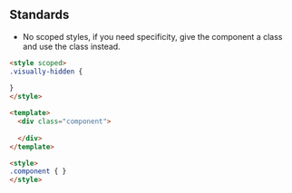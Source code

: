 
## Standards

- No scoped styles, if you need specificity, give the component a class and use the class instead.


```html
<style scoped>
.visually-hidden {
 
}
</style>
```

```html
<template>
  <div class="component">
  
  </div>
</template>

<style>
.component { }
</style>
```